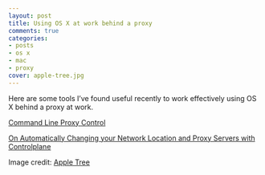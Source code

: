 ```yaml
---
layout: post
title: Using OS X at work behind a proxy
comments: true
categories:
- posts
- os x
- mac
- proxy
cover: apple-tree.jpg
---
```


Here are some tools I’ve found useful recently to work effectively using OS X behind a proxy at work.

[Command Line Proxy Control](http://tomayko.com/writings/os-x-network-location-support-from-the-command-line)

[On Automatically Changing your Network Location and Proxy Servers with Controlplane](http://www.jumbodumbothoughts.com/2014/02/proxy-server-controlplane.html)

Image credit: [Apple Tree](http://www.flickr.com/photos/mattjiggins/3942903508/)
